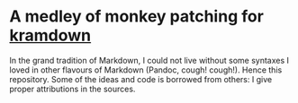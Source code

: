 # A medley of monkey patching for [kramdown](https://kramdown.gettalong.org)

In the grand tradition of Markdown, I could not live without some syntaxes I loved in other flavours of Markdown (Pandoc, cough! cough!). Hence this repository. Some of the ideas and code is borrowed from others: I give proper attributions in the sources.
